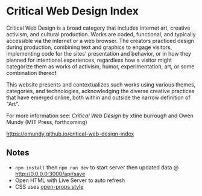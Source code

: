 # Critical Web Design Index

Critical Web Design is a broad category that includes internet art, creative activism, and cultural production. Works are coded, functional, and typically accessible via the internet or a web browser. The creators practiced design during production, combining text and graphics to engage visitors, implementing code for the sites' presentation and behavior, or in how they planned for intentional experiences, regardless how a visitor might categorize them as works of activism, humor, experimentation, art, or some combination thereof.

This website presents and contextualizes such works using various themes, categories, and technologies, acknowledging the diverse creative practices that have emerged online, both within and outside the narrow definition of "Art".

For more information see: <i>Critical Web Design</i> by xtine burrough and Owen Mundy (MIT Press, forthcoming)


https://omundy.github.io/critical-web-design-index


## Notes

- `npm install` then `npm run dev` to start server then updated data @ http://0.0.0.0:3000/api/save
- Open HTML with Live Server to auto refresh
- CSS uses [open-props.style](https://open-props.style/)


